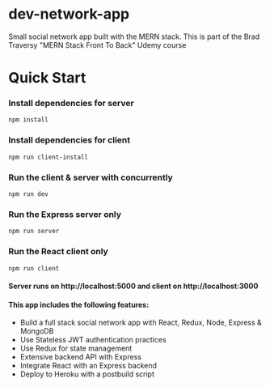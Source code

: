 # dev-network-app

Small social network app built with the MERN stack. This is part of the Brad Traversy "MERN Stack Front To Back" Udemy course

# Quick Start
### Install dependencies for server
```
npm install
```

### Install dependencies for client
```
npm run client-install
```

### Run the client & server with concurrently
```
npm run dev
```

### Run the Express server only
```
npm run server
```

### Run the React client only
```
npm run client
```

#### Server runs on http://localhost:5000 and client on http://localhost:3000

#### This app includes the following features:

- Build a full stack social network app with React, Redux, Node, Express & MongoDB
- Use Stateless JWT authentication practices
- Use Redux for state management
- Extensive backend API with Express
- Integrate React with an Express backend
- Deploy to Heroku with a postbuild script
